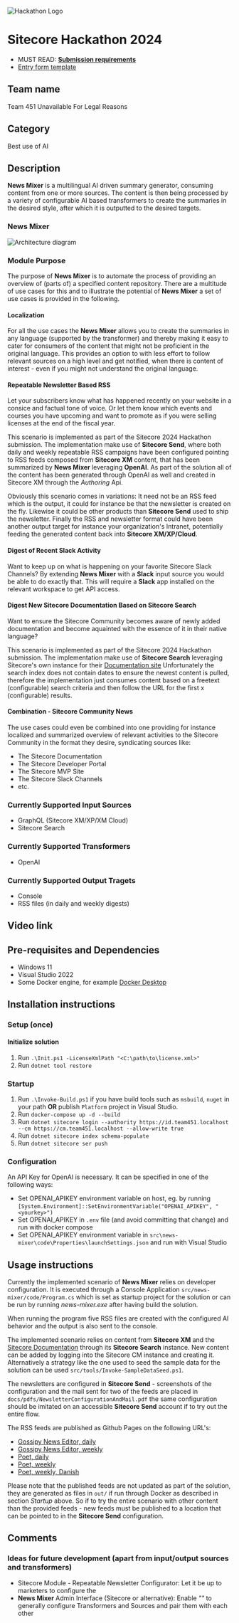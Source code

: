 ![Hackathon Logo](docs/images/hackathon.png?raw=true "Hackathon Logo")

# Sitecore Hackathon 2024

- MUST READ: **[Submission requirements](SUBMISSION_REQUIREMENTS.md)**
- [Entry form template](ENTRYFORM.md)

## Team name

Team 451 Unavailable For Legal Reasons

## Category

Best use of AI

## Description

**News Mixer** is a multilingual AI driven summary generator, consuming content from one or more sources. The content is then being processed by a variety of configurable AI based transformers to create the summaries in the desired style, after which it is outputted to the desired targets. 

### News Mixer 

![Architecture diagram](docs/diagram/diagram.png)

### Module Purpose

The purpose of **News Mixer** is to automate the process of providing an overview of (parts of) a specified content repository. There are a multitude of use cases for this and to illustrate the potential of **News Mixer** a set of use cases is provided in the following. 

#### Localization

For all the use cases the **News Mixer** allows you to create the summaries in any language (supported by the transformer) and thereby making it easy to cater for consumers of the content that might not be proficient in the original language. This provides an option to with less effort to follow relevant sources on a high level and get notified, when there is content of interest - even if you might not understand the original language. 

#### Repeatable Newsletter Based RSS

Let your subscribers know what has happened recently on your website in a consice and factual tone of voice. Or let them know which events and courses you have upcoming and want to promote as if you were selling licenses at the end of the fiscal year. 

This scenario is implemented as part of the Sitecore 2024 Hackathon submission. The implementation make use of **Sitecore Send**, where both daily and weekly repeatable RSS campaigns have been configured pointing to RSS feeds composed from **Sitecore XM** content, that has been summarized by **News Mixer** leveraging **OpenAI**. As part of the solution all of the content has been generated through OpenAI as well and created in Sitecore XM through the *Authoring* Api.    

Obviously this scenario comes in variations: It need not be an RSS feed which is the output, it could for instance be that the newsletter is created on the fly. Likewise it could be other products than **Sitecore Send** used to ship the newsletter. Finally the RSS and newsletter format could have been another output target for instance your organization's Intranet, potentially feeding the generated content back into **Sitecore XM/XP/Cloud**.

#### Digest of Recent Slack Activity

Want to keep up on what is happening on your favorite Sitecore Slack Channels? By extending **News Mixer** with a **Slack** input source you would be able to do exactly that. This will require a **Slack** app installed on the relevant workspace to get API access.

#### Digest New Sitecore Documentation Based on Sitecore Search

Want to ensure the Sitecore Community becomes aware of newly added documentation and become aquainted with the essence of it in their native language?

This scenario is implemented as part of the Sitecore 2024 Hackathon submission. The implementation make use of **Sitecore Search** leveraging Sitecore's own instance for their [Documentation site](https://doc.sitecore.com) Unfortunately the search index does not contain dates to ensure the newest content is pulled, therefore the implementation just consumes content based on a freetext (configurable) search criteria and then follow the URL for the first x (configurable) results.

#### Combination - Sitecore Community News

The use cases could even be combined into one providing for instance localized and summarized overview of relevant activities to the Sitecore Community in the format they desire, syndicating sources like:

- The Sitecore Documentation
- The Sitecore Developer Portal
- The Sitecore MVP Site
- The Sitecore Slack Channels
- etc.

### Currently Supported Input Sources

- GraphQL (Sitecore XM/XP/XM Cloud)
- Sitecore Search

### Currently Supported Transformers 

- OpenAI

### Currently Supported Output Tragets

- Console
- RSS files (in daily and weekly digests)

## Video link

<!-- TODO -->

## Pre-requisites and Dependencies

- Windows 11
- Visual Studio 2022
- Some Docker engine, for example [Docker Desktop](https://desktop.docker.com/win/stable/amd64/Docker%20Desktop%20Installer.exe)

## Installation instructions

### Setup (once)

#### Initialize solution

1. Run `.\Init.ps1 -LicenseXmlPath "<C:\path\to\license.xml>"`
1. Run `dotnet tool restore`

### Startup

1. Run `.\Invoke-Build.ps1` if you have build tools such as `msbuild`, `nuget` in your path **OR** publish `Platform` project in Visual Studio.
1. Run `docker-compose up -d --build`
1. Run `dotnet sitecore login --authority https://id.team451.localhost --cm https://cm.team451.localhost --allow-write true`
1. Run `dotnet sitecore index schema-populate`
1. Run `dotnet sitecore ser push`

### Configuration

An API Key for OpenAI is necessary. It can be specified in one of the following ways:
* Set OPENAI_APIKEY environment variable on host, eg. by running ``[System.Environment]::SetEnvironmentVariable("OPENAI_APIKEY", "<yourkey>")``
* Set OPENAI_APIKEY in ``.env`` file (and avoid committing that change) and run with docker compose
* Set OPENAI_APIKEY environment variable in ``src\news-mixer\code\Properties\launchSettings.json`` and run with Visual Studio

## Usage instructions

Currently the implemented scenario of **News Mixer** relies on developer configuration. It is executed through a Console Application ``src/news-mixer/code/Program.cs`` which is set as startup project for the solution or can be run by running *news-mixer.exe* after having build the solution. 

When running the program five RSS files are created with the configured AI behavior and the output is also sent to the console.

The implemented scenario relies on content from **Sitecore XM** and the [Sitecore Documentation](https://doc.sitecore.com) through its **Sitecore Search** instance. New content can be added by logging into the Sitecore CM instance and creating it. Alternatively a strategy like the one used to seed the sample data for the solution can be used ``src/tools/Invoke-SampleDataSeed.ps1``.

The newsletters are configured in **Sitecore Send** - screenshots of the configuration and the mail sent for two of the feeds are placed in ``docs/pdfs/NewsletterConfigurationAndMail.pdf`` the same configuration should be imitated on an accessible **Sitecore Send** account if to try out the entire flow.

The RSS feeds are published as Github Pages on the following URL's: 

- [Gossipy News Editor, daily](https://sitecore-hackathon.github.io/2024-Team-451-Unavailable-For-Legal-Reasons/gossipy-daily-02-03-2024-en.rss)
- [Gossipy News Editor, weekly](https://sitecore-hackathon.github.io/2024-Team-451-Unavailable-For-Legal-Reasons/gossipy-weekly-week-9-en.rss)
- [Poet, daily](https://sitecore-hackathon.github.io/2024-Team-451-Unavailable-For-Legal-Reasons/poet-daily-02-03-2024.rss)
- [Poet, weekly](https://sitecore-hackathon.github.io/2024-Team-451-Unavailable-For-Legal-Reasons/poet-weekly-week-9.rss)
- [Poet, weekly, Danish](https://sitecore-hackathon.github.io/2024-Team-451-Unavailable-For-Legal-Reasons/poet-weekly-week-9-da.rss)

Please note that the published feeds are not updated as part of the solution, they are generated as files in ``out/`` if run through Docker as described in section *Startup* above. So if to try the entire scenario with other content than the provided feeds - new feeds must be published to a location that can be pointed to in the **Sitecore Send** configuration.

## Comments

### Ideas for future development (apart from input/output sources and transformers)

- Sitecore Module - Repeatable Newsletter Configurator: Let it be up to marketers to configure the 
- **News Mixer** Admin Interface (Sitecore or alternative): Enable *"<ROLE>"* to generally configure Transformers and Sources and pair them with each other
 